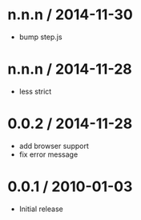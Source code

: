 
n.n.n / 2014-11-30
==================

  * bump step.js

n.n.n / 2014-11-28
==================

  * less strict

0.0.2 / 2014-11-28
==================

  * add browser support
  * fix error message

0.0.1 / 2010-01-03
==================

  * Initial release
